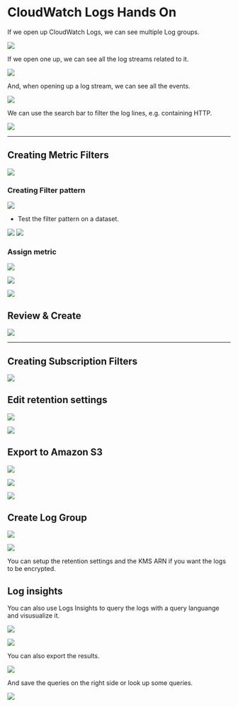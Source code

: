 # CloudWatch Logs Hands On

If we open up CloudWatch Logs, we can see multiple Log groups.

![](2022-04-26-16-26-41.png)

If we open one up, we can see all the log streams related to it.

![](2022-04-26-16-27-28.png)

And, when opening up a log stream, we can see all the events.

![](2022-04-26-16-27-55.png)

We can use the search bar to filter the log lines, e.g. containing HTTP.

![](2022-04-26-16-28-32.png)

---

## Creating Metric Filters

![](2022-04-26-16-29-06.png)

### Creating Filter pattern

![](2022-04-26-16-30-13.png)

- Test the filter pattern on a dataset.

![](2022-04-26-16-30-41.png)
![](2022-04-26-16-30-49.png)

### Assign metric

![](2022-04-26-16-32-24.png)

![](2022-04-26-16-33-33.png)

![](2022-04-26-16-33-54.png)

## Review & Create

![](2022-04-26-16-34-25.png)

---

## Creating Subscription Filters

![](2022-04-26-16-36-03.png)

## Edit retention settings

![](2022-04-26-16-36-52.png)

![](2022-04-26-16-37-01.png)

## Export to Amazon S3

![](2022-04-26-16-37-25.png)

![](2022-04-26-16-37-42.png)

![](2022-04-26-16-38-29.png)

## Create Log Group

![](2022-04-26-16-39-40.png)

![](2022-04-26-16-39-57.png)

You can setup the retention settings and the KMS ARN if you want the logs to be encrypted.

## Log insights

You can also use Logs Insights to query the logs with a query languange and visusualize it.

![](2022-04-26-16-41-30.png)

![](2022-04-26-16-41-48.png)

You can also export the results.

![](2022-04-26-16-42-17.png)

And save the queries on the right side or look up some queries.

![](2022-04-26-16-42-37.png)

